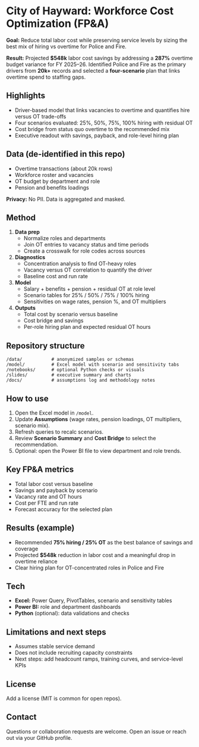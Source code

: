 # City of Hayward: Workforce Cost Optimization (FP&A)

**Goal:** Reduce total labor cost while preserving service levels by sizing the best mix of hiring vs overtime for Police and Fire.

**Result:** Projected **$548k** labor cost savings by addressing a **287%** overtime budget variance for FY 2025–26. Identified Police and Fire as the primary drivers from **20k+** records and selected a **four-scenario** plan that links overtime spend to staffing gaps.

## Highlights
- Driver-based model that links vacancies to overtime and quantifies hire versus OT trade-offs
- Four scenarios evaluated: 25%, 50%, 75%, 100% hiring with residual OT
- Cost bridge from status quo overtime to the recommended mix
- Executive readout with savings, payback, and role-level hiring plan

## Data (de-identified in this repo)
- Overtime transactions (about 20k rows)
- Workforce roster and vacancies
- OT budget by department and role
- Pension and benefits loadings

**Privacy:** No PII. Data is aggregated and masked.

## Method
1. **Data prep**
   - Normalize roles and departments
   - Join OT entries to vacancy status and time periods
   - Create a crosswalk for role codes across sources
2. **Diagnostics**
   - Concentration analysis to find OT-heavy roles
   - Vacancy versus OT correlation to quantify the driver
   - Baseline cost and run rate
3. **Model**
   - Salary + benefits + pension + residual OT at role level
   - Scenario tables for 25% / 50% / 75% / 100% hiring
   - Sensitivities on wage rates, pension %, and OT multipliers
4. **Outputs**
   - Total cost by scenario versus baseline
   - Cost bridge and savings
   - Per-role hiring plan and expected residual OT hours

## Repository structure
```
/data/           # anonymized samples or schemas
/model/          # Excel model with scenario and sensitivity tabs
/notebooks/      # optional Python checks or visuals
/slides/         # executive summary and charts
/docs/           # assumptions log and methodology notes
```

## How to use
1. Open the Excel model in `/model`.
2. Update **Assumptions** (wage rates, pension loadings, OT multipliers, scenario mix).
3. Refresh queries to recalc scenarios.
4. Review **Scenario Summary** and **Cost Bridge** to select the recommendation.
5. Optional: open the Power BI file to view department and role trends.

## Key FP&A metrics
- Total labor cost versus baseline
- Savings and payback by scenario
- Vacancy rate and OT hours
- Cost per FTE and run rate
- Forecast accuracy for the selected plan

## Results (example)
- Recommended **75% hiring / 25% OT** as the best balance of savings and coverage
- Projected **$548k** reduction in labor cost and a meaningful drop in overtime reliance
- Clear hiring plan for OT-concentrated roles in Police and Fire

## Tech
- **Excel:** Power Query, PivotTables, scenario and sensitivity tables
- **Power BI:** role and department dashboards
- **Python** (optional): data validations and checks

## Limitations and next steps
- Assumes stable service demand
- Does not include recruiting capacity constraints
- Next steps: add headcount ramps, training curves, and service-level KPIs

## License
Add a license (MIT is common for open repos).

## Contact
Questions or collaboration requests are welcome. Open an issue or reach out via your GitHub profile.
